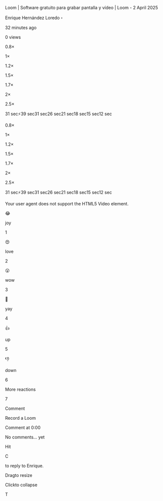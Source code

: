 Loom \| Software gratuito para grabar pantalla y vídeo \| Loom - 2 April 2025

Enrique Hernández Loredo・

32 minutes ago

0 views

0.8×

1×

1.2×

1.5×

1.7×

2×

2.5×

31 sec⚡️39 sec31 sec26 sec21 sec18 sec15 sec12 sec

0.8×

1×

1.2×

1.5×

1.7×

2×

2.5×

31 sec⚡️39 sec31 sec26 sec21 sec18 sec15 sec12 sec

Your user agent does not support the HTML5 Video element.

😂

joy

1

😍

love

2

😮

wow

3

🙌

yay

4

👍

up

5

👎

down

6

More reactions

7

Comment

Record a Loom

Comment at 0:00

No comments… yet

Hit

C

to reply to Enrique.

Dragto resize

Clickto collapse

T
